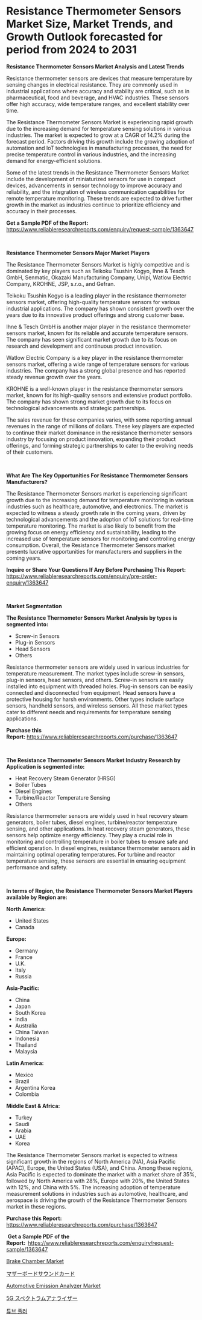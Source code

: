 <p><h1>Resistance Thermometer Sensors Market Size, Market Trends, and Growth Outlook forecasted for period from 2024 to 2031</h1></p><p><strong>Resistance Thermometer Sensors Market Analysis and Latest Trends</strong></p>
<p><p>Resistance thermometer sensors are devices that measure temperature by sensing changes in electrical resistance. They are commonly used in industrial applications where accuracy and stability are critical, such as in pharmaceutical, food and beverage, and HVAC industries. These sensors offer high accuracy, wide temperature ranges, and excellent stability over time.</p><p>The Resistance Thermometer Sensors Market is experiencing rapid growth due to the increasing demand for temperature sensing solutions in various industries. The market is expected to grow at a CAGR of 14.2% during the forecast period. Factors driving this growth include the growing adoption of automation and IoT technologies in manufacturing processes, the need for precise temperature control in various industries, and the increasing demand for energy-efficient solutions.</p><p>Some of the latest trends in the Resistance Thermometer Sensors Market include the development of miniaturized sensors for use in compact devices, advancements in sensor technology to improve accuracy and reliability, and the integration of wireless communication capabilities for remote temperature monitoring. These trends are expected to drive further growth in the market as industries continue to prioritize efficiency and accuracy in their processes.</p></p>
<p><strong>Get a Sample PDF of the Report:&nbsp;</strong> <a href="https://www.reliableresearchreports.com/enquiry/request-sample/1363647">https://www.reliableresearchreports.com/enquiry/request-sample/1363647</a></p>
<p>&nbsp;</p>
<p><strong>Resistance Thermometer Sensors Major Market Players</strong></p>
<p><p>The Resistance Thermometer Sensors Market is highly competitive and is dominated by key players such as Teikoku Tsushin Kogyo, Ihne & Tesch GmbH, Senmatic, Okazaki Manufacturing Company, Unipi, Watlow Electric Company, KROHNE, JSP, s.r.o., and Gefran.</p><p>Teikoku Tsushin Kogyo is a leading player in the resistance thermometer sensors market, offering high-quality temperature sensors for various industrial applications. The company has shown consistent growth over the years due to its innovative product offerings and strong customer base.</p><p>Ihne & Tesch GmbH is another major player in the resistance thermometer sensors market, known for its reliable and accurate temperature sensors. The company has seen significant market growth due to its focus on research and development and continuous product innovation.</p><p>Watlow Electric Company is a key player in the resistance thermometer sensors market, offering a wide range of temperature sensors for various industries. The company has a strong global presence and has reported steady revenue growth over the years.</p><p>KROHNE is a well-known player in the resistance thermometer sensors market, known for its high-quality sensors and extensive product portfolio. The company has shown strong market growth due to its focus on technological advancements and strategic partnerships.</p><p>The sales revenue for these companies varies, with some reporting annual revenues in the range of millions of dollars. These key players are expected to continue their market dominance in the resistance thermometer sensors industry by focusing on product innovation, expanding their product offerings, and forming strategic partnerships to cater to the evolving needs of their customers.</p></p>
<p>&nbsp;</p>
<p><strong>What Are The Key Opportunities For Resistance Thermometer Sensors Manufacturers?</strong></p>
<p><p>The Resistance Thermometer Sensors market is experiencing significant growth due to the increasing demand for temperature monitoring in various industries such as healthcare, automotive, and electronics. The market is expected to witness a steady growth rate in the coming years, driven by technological advancements and the adoption of IoT solutions for real-time temperature monitoring. The market is also likely to benefit from the growing focus on energy efficiency and sustainability, leading to the increased use of temperature sensors for monitoring and controlling energy consumption. Overall, the Resistance Thermometer Sensors market presents lucrative opportunities for manufacturers and suppliers in the coming years.</p></p>
<p><strong>Inquire or Share Your Questions If Any Before Purchasing This Report:</strong> <a href="https://www.reliableresearchreports.com/enquiry/pre-order-enquiry/1363647">https://www.reliableresearchreports.com/enquiry/pre-order-enquiry/1363647</a></p>
<p>&nbsp;</p>
<p><strong>Market Segmentation</strong></p>
<p><strong>The Resistance Thermometer Sensors Market Analysis by types is segmented into:</strong></p>
<p><ul><li>Screw-in Sensors</li><li>Plug-in Sensors</li><li>Head Sensors</li><li>Others</li></ul></p>
<p><p>Resistance thermometer sensors are widely used in various industries for temperature measurement. The market types include screw-in sensors, plug-in sensors, head sensors, and others. Screw-in sensors are easily installed into equipment with threaded holes. Plug-in sensors can be easily connected and disconnected from equipment. Head sensors have a protective housing for harsh environments. Other types include surface sensors, handheld sensors, and wireless sensors. All these market types cater to different needs and requirements for temperature sensing applications.</p></p>
<p><strong>Purchase this Report:&nbsp;</strong><a href="https://www.reliableresearchreports.com/purchase/1363647">https://www.reliableresearchreports.com/purchase/1363647</a></p>
<p>&nbsp;</p>
<p><strong>The Resistance Thermometer Sensors Market Industry Research by Application is segmented into:</strong></p>
<p><ul><li>Heat Recovery Steam Generator (HRSG)</li><li>Boiler Tubes</li><li>Diesel Engines</li><li>Turbine/Reactor Temperature Sensing</li><li>Others</li></ul></p>
<p><p>Resistance thermometer sensors are widely used in heat recovery steam generators, boiler tubes, diesel engines, turbine/reactor temperature sensing, and other applications. In heat recovery steam generators, these sensors help optimize energy efficiency. They play a crucial role in monitoring and controlling temperature in boiler tubes to ensure safe and efficient operation. In diesel engines, resistance thermometer sensors aid in maintaining optimal operating temperatures. For turbine and reactor temperature sensing, these sensors are essential in ensuring equipment performance and safety.</p></p>
<p>&nbsp;</p>
<p><strong>In terms of Region, the Resistance Thermometer Sensors Market Players available by Region are:</strong></p>
<p>
    <p> <strong> North America: </strong>
        <ul>
            <li>United States</li>
            <li>Canada</li>
        </ul>
        </p> 
    <p> <strong> Europe: </strong>
        <ul>
            <li>Germany</li>
            <li>France</li>
            <li>U.K.</li>
            <li>Italy</li>
            <li>Russia</li>
        </ul>
        </p> 
    <p> <strong> Asia-Pacific: </strong>
        <ul>
            <li>China</li>
            <li>Japan</li>
            <li>South Korea</li>
            <li>India</li>
            <li>Australia</li>
            <li>China Taiwan</li>
            <li>Indonesia</li>
            <li>Thailand</li>
            <li>Malaysia</li>
        </ul>
        </p> 
    <p> <strong> Latin America: </strong>
        <ul>
            <li>Mexico</li>
            <li>Brazil</li>
            <li>Argentina Korea</li>
            <li>Colombia</li>
        </ul>
        </p> 
    <p> <strong> Middle East & Africa: </strong>
        <ul>
            <li>Turkey</li>
            <li>Saudi</li>
            <li>Arabia</li>
            <li>UAE</li>
            <li>Korea</li>
        </ul>
    </p>
    </p>
<p><p>The Resistance Thermometer Sensors market is expected to witness significant growth in the regions of North America (NA), Asia Pacific (APAC), Europe, the United States (USA), and China. Among these regions, Asia Pacific is expected to dominate the market with a market share of 35%, followed by North America with 28%, Europe with 20%, the United States with 12%, and China with 5%. The increasing adoption of temperature measurement solutions in industries such as automotive, healthcare, and aerospace is driving the growth of the Resistance Thermometer Sensors market in these regions.</p></p>
<p><strong>Purchase this Report: </strong><a href="https://www.reliableresearchreports.com/purchase/1363647">https://www.reliableresearchreports.com/purchase/1363647</a></p>
<p>&nbsp;<strong>Get a Sample PDF of the Report:&nbsp;&nbsp;</strong><a href="https://www.reliableresearchreports.com/enquiry/request-sample/1363647">https://www.reliableresearchreports.com/enquiry/request-sample/1363647</a></p>
<p><strong></strong></p>
<p><p><a href="https://issuu.com/reportprime-2/docs/brake-chamber-market-size-2030.pptx">Brake Chamber Market</a></p><p><a href="https://github.com/bevdtkn4419963/Market-Research-Report-List-1/blob/main/123320613692.md">マザーボードサウンドカード</a></p><p><a href="https://issuu.com/reportprime-2/docs/automotive-emission-analyzer-market-size-2030.pptx">Automotive Emission Analyzer Market</a></p><p><a href="https://github.com/MosesSpinka1914/Market-Research-Report-List-1/blob/main/424562313693.md">5G スペクトラムアナライザー</a></p><p><a href="https://github.com/JonHarrtis67676y/Market-Research-Report-List-1/blob/main/148022212618.md">튜브 풀러</a></p></p>